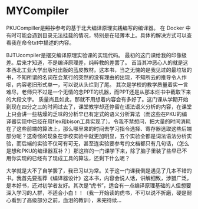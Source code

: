 # MYCompiler

PKUCompiller是~~照抄~~参考的基于北大编译原理实践编写的编译器。
在 Docker 中有时可能会遇到目录无法挂载的情况，特别是在轻薄本上。具体的解决方式可以查看我在命令txt中描述的内容。

BJTUcompiler是摆交编译原理实验课的实现代码。
最初的这门课给我的印像极差。后来才知道，不是编译原理差，纯粹教的差罢了。
首当其冲恶心人的就是这本西北工业大学出版社出版的蓝皮教材。这本书，当之无愧的是我见过的最垃圾的书，不知所谓的名词在会某行的突然的没有理由的出现，不知所云的推导令人作呕，内容老旧形式单一，可以说从头烂到了尾。
其次是学校的教学质量着实一言难尽，老师只不过是一个无情的念PPT的机器，而PPT还是从那本烂书中截取下来的大段文字。
质量尚且如此，那就不用想着内容会有多好了。这门课从学期开始到现在四分之三的时间过去了，课堂教学却还停留在语法语义分析的内容，在课堂上只会讲一些枯燥的乏味的分析早已有定式的语义分析算法（而这些在PKU的编译器实现中已经在用flex和bison工具实现了）。令我不禁想问，把大量的时间消耗在了这些前端的算法上，那么哪里来的时间去学习指令选择、寄存器选取这些后端部分呢？这奇怪的现象在学校实验中就更加明显，五个实验全都是词法语法分析实验，而后端的实验不仅可有可无，甚至连实验要参考的文档都只有几句话，（怎么是想和PKU的编译器互补？）那这样的一门课学下来，除了脑子里装了些早已不用你实现的已经有了现成工具的算法，还剩下什么呢？

大学就是大不了自学罢了，我已习以为常。关于这一门课我倒是遇见了几本不错的书。我首先要推荐《编译器设计》这本书，内容会说人话，讲解细致，涉猎广泛，是本好书，还对初学者友好。其次是“虎书”，适合有一点编译原理基础的人但想要深入学习的人群，不适合小白！！（我一开始读的虎书，不可以说不折磨，硬是耐心看到了高级部分之前，血泪的教训），未完待续...
